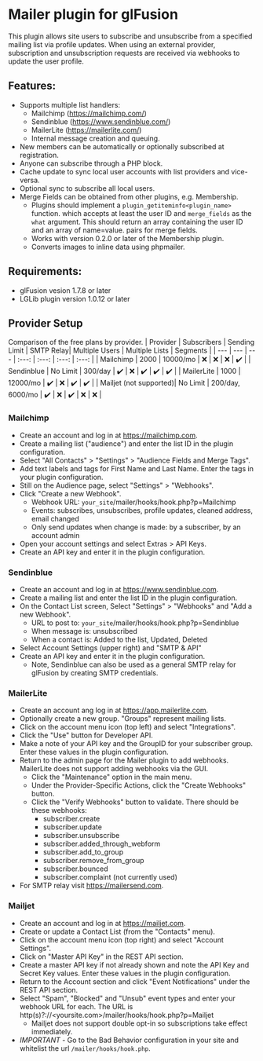 # Mailer plugin for glFusion
This plugin allows site users to subscribe and unsubscribe from a specified
mailing list via profile updates. When using an external provider, subscription
and unsubscription requests are received via webhooks to update the user profile.


## Features:
  - Supports multiple list handlers:
    - Mailchimp (https://mailchimp.com/)
    - Sendinblue (https://www.sendinblue.com/)
    - MailerLite (https://mailerlite.com/)
    - Internal message creation and queuing.
- New members can be automatically or optionally subscribed at registration.
- Anyone can subscribe through a PHP block.
- Cache update to sync local user accounts with list providers and vice-versa.
- Optional sync to subscribe all local users.
- Merge Fields can be obtained from other plugins, e.g. Membership.
  - Plugins should implement a `plugin_getiteminfo<plugin_name>` function.
    which accepts at least the user ID and `merge_fields` as the `what` argument.
    This should return an array containing the user ID and an array of name=value.
    pairs for merge fields.
  - Works with version 0.2.0 or later of the Membership plugin.
  - Converts images to inline data using phpmailer.

## Requirements:
  - glFusion vesion 1.7.8 or later
  - LGLib plugin version 1.0.12 or later

## Provider Setup
Comparison of the free plans by provider.
| Provider | Subscribers | Sending Limit | SMTP Relay| Multiple Users | Multiple Lists | Segments |
| --- | --- | --- | :---: | :---: | :---: | :---: |
| Mailchimp | 2000 | 10000/mo | :x: | :x: | :x: | :heavy_check_mark: |
| Sendinblue | No Limit | 300/day | :heavy_check_mark: | :x: | :heavy_check_mark: | :heavy_check_mark: | :heavy_check_mark: |
| MailerLite | 1000 | 12000/mo | :heavy_check_mark: | :x: | :heavy_check_mark: | :heavy_check_mark: |
| Mailjet (not supported)| No Limit | 200/day, 6000/mo | :heavy_check_mark: | :x: | :heavy_check_mark: | :x: | :x: |

### Mailchimp
  - Create an account and log in at https://mailchimp.com.
  - Create a mailing list ("audience") and enter the list ID in the plugin configuration.
  - Select "All Contacts" > "Settings" > "Audience Fields and Merge Tags".
  - Add text labels and tags for First Name and Last Name. Enter the tags
    in your plugin configuration.
  - Still on the Audience page, select "Settings" > "Webhooks".
  - Click "Create a new Webhook".
    - Webhook URL: `your_site`/mailer/hooks/hook.php?p=Mailchimp
    - Events: subscribes, unsubscribes, profile updates, cleaned address, email changed
    - Only send updates when change is made: by a subscriber, by an account admin
  - Open your account settings and select Extras > API Keys.
  - Create an API key and enter it in the plugin configuration.

### Sendinblue
  - Create an account and log in at https://www.sendinblue.com.
  - Create a mailing list and enter the list ID in the plugin configuration.
  - On the Contact List screen, Select "Settings" > "Webhooks" and "Add a new Webhook".
    - URL to post to: `your_site`/mailer/hooks/hook.php?p=Sendinblue
    - When message is: unsubscribed
    - When a contact is: Added to the list, Updated, Deleted
  - Select Account Settings (upper right) and "SMTP & API"
  - Create an API key and enter it in the plugin configuration.
    - Note, Sendinblue can also be used as a general SMTP relay for glFusion
      by creating SMTP credentials.

### MailerLite
  - Create an account ang log in at https://app.mailerlite.com.
  - Optionally create a new group. "Groups" represent mailing lists.
  - Click on the account menu icon (top left) and select "Integrations".
  - Click the "Use" button for Developer API.
  - Make a note of your API key and the GroupID for your subscriber group.
    Enter these values in the plugin configuration.
  - Return to the admin page for the Mailer plugin to add webhooks.
    MailerLite does not support adding webhooks via the GUI.
    - Click the "Maintenance" option in the main menu.
    - Under the Provider-Specific Actions, click the "Create Webhooks" button.
    - Click the "Verify Webhooks" button to validate. There should be these webhooks:
      - subscriber.create
      - subscriber.update
      - subscriber.unsubscribe
      - subscriber.added_through_webform
      - subscriber.add_to_group
      - subscriber.remove_from_group
      - subscriber.bounced
      - subscriber.complaint (not currently used)
  - For SMTP relay visit https://mailersend.com.

### Mailjet
  - Create an account and log in at https://mailjet.com.
  - Create or update a Contact List (from the "Contacts" menu).
  - Click on the account menu icon (top right) and select "Account Settings".
  - Click on "Master API Key" in the REST API section.
  - Create a master API key if not already shown and note the API Key and Secret Key values.
    Enter these values in the plugin configuration.
  - Return to the Account section and click "Event Notifications" under the REST API section.
  - Select "Spam", "Blocked" and "Unsub" event types and enter your webhook URL for each.
    The URL is http(s)?://<yoursite.com>/mailer/hooks/hook.php?p=Mailjet
    - Mailjet does not support double opt-in so subscriptions take effect immediately.
  - *IMPORTANT* - Go to the Bad Behavior configuration in your site and whitelist the url
    `/mailer/hooks/hook.php`.
